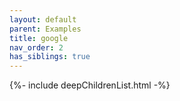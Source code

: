 ```yaml
---
layout: default
parent: Examples
title: google
nav_order: 2
has_siblings: true
---
```

{%- include deepChildrenList.html -%}
